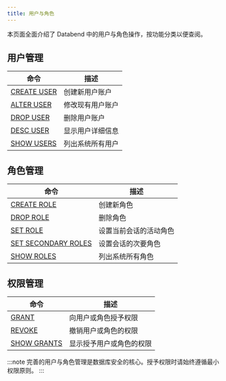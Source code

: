 ```yaml
---
title: 用户与角色
---
```


本页面全面介绍了 Databend 中的用户与角色操作，按功能分类以便查阅。

## 用户管理

| 命令 | 描述 |
|---------|-------------|
| [CREATE USER](01-user-create-user.md) | 创建新用户账户 |
| [ALTER USER](03-user-alter-user.md) | 修改现有用户账户 |
| [DROP USER](02-user-drop-user.md) | 删除用户账户 |
| [DESC USER](01-user-desc-user.md) | 显示用户详细信息 |
| [SHOW USERS](02-user-show-users.md) | 列出系统所有用户 |

## 角色管理

| 命令 | 描述 |
|---------|-------------|
| [CREATE ROLE](04-user-create-role.md) | 创建新角色 |
| [DROP ROLE](05-user-drop-role.md) | 删除角色 |
| [SET ROLE](04-user-set-role.md) | 设置当前会话的活动角色 |
| [SET SECONDARY ROLES](04-user-set-2nd-roles.md) | 设置会话的次要角色 |
| [SHOW ROLES](04-user-show-roles.md) | 列出系统所有角色 |

## 权限管理

| 命令 | 描述 |
|---------|-------------|
| [GRANT](10-grant.md) | 向用户或角色授予权限 |
| [REVOKE](11-revoke.md) | 撤销用户或角色的权限 |
| [SHOW GRANTS](22-show-grants.md) | 显示授予用户或角色的权限 |

:::note
完善的用户与角色管理是数据库安全的核心。授予权限时请始终遵循最小权限原则。
:::
